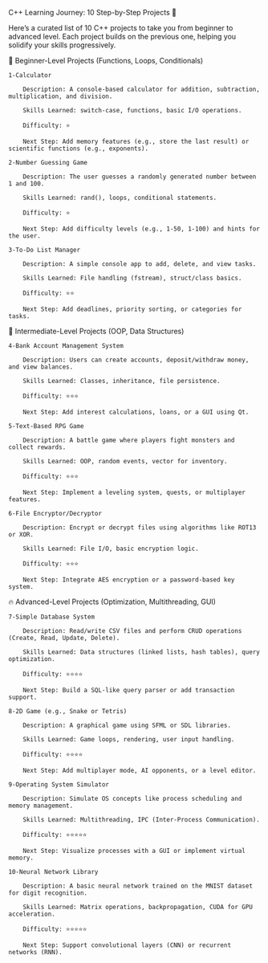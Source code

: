 C++ Learning Journey: 10 Step-by-Step Projects 🚀

Here’s a curated list of 10 C++ projects to take you from beginner to advanced level. Each project builds on the previous one, helping you solidify your skills progressively.

🌱 Beginner-Level Projects (Functions, Loops, Conditionals)

    1-Calculator

        Description: A console-based calculator for addition, subtraction, multiplication, and division.

        Skills Learned: switch-case, functions, basic I/O operations.

        Difficulty: ⭐

        Next Step: Add memory features (e.g., store the last result) or scientific functions (e.g., exponents).

    2-Number Guessing Game

        Description: The user guesses a randomly generated number between 1 and 100.

        Skills Learned: rand(), loops, conditional statements.

        Difficulty: ⭐

        Next Step: Add difficulty levels (e.g., 1-50, 1-100) and hints for the user.

    3-To-Do List Manager

        Description: A simple console app to add, delete, and view tasks.

        Skills Learned: File handling (fstream), struct/class basics.

        Difficulty: ⭐⭐

        Next Step: Add deadlines, priority sorting, or categories for tasks.

🚀 Intermediate-Level Projects (OOP, Data Structures)

    4-Bank Account Management System

        Description: Users can create accounts, deposit/withdraw money, and view balances.

        Skills Learned: Classes, inheritance, file persistence.

        Difficulty: ⭐⭐⭐

        Next Step: Add interest calculations, loans, or a GUI using Qt.

    5-Text-Based RPG Game

        Description: A battle game where players fight monsters and collect rewards.

        Skills Learned: OOP, random events, vector for inventory.

        Difficulty: ⭐⭐⭐

        Next Step: Implement a leveling system, quests, or multiplayer features.

    6-File Encryptor/Decryptor

        Description: Encrypt or decrypt files using algorithms like ROT13 or XOR.

        Skills Learned: File I/O, basic encryption logic.

        Difficulty: ⭐⭐⭐

        Next Step: Integrate AES encryption or a password-based key system.

🔥 Advanced-Level Projects (Optimization, Multithreading, GUI)

    7-Simple Database System

        Description: Read/write CSV files and perform CRUD operations (Create, Read, Update, Delete).

        Skills Learned: Data structures (linked lists, hash tables), query optimization.

        Difficulty: ⭐⭐⭐⭐

        Next Step: Build a SQL-like query parser or add transaction support.

    8-2D Game (e.g., Snake or Tetris)

        Description: A graphical game using SFML or SDL libraries.

        Skills Learned: Game loops, rendering, user input handling.

        Difficulty: ⭐⭐⭐⭐

        Next Step: Add multiplayer mode, AI opponents, or a level editor.

    9-Operating System Simulator

        Description: Simulate OS concepts like process scheduling and memory management.

        Skills Learned: Multithreading, IPC (Inter-Process Communication).

        Difficulty: ⭐⭐⭐⭐⭐

        Next Step: Visualize processes with a GUI or implement virtual memory.

    10-Neural Network Library

        Description: A basic neural network trained on the MNIST dataset for digit recognition.

        Skills Learned: Matrix operations, backpropagation, CUDA for GPU acceleration.

        Difficulty: ⭐⭐⭐⭐⭐

        Next Step: Support convolutional layers (CNN) or recurrent networks (RNN).
